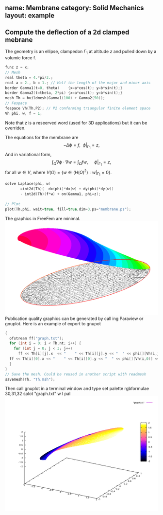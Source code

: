name: Membrane
category: Solid Mechanics
layout: example
---

## Compute the deflection of a 2d clamped mebrane
The geometry is an ellipse, clampedon ${\Gamma_1}$  at altitude $z$ and  pulled down by a volumic force f.
~~~c++
func z = x;
// Mesh
real theta = 4.*pi/3.;
real a = 2., b = 1.; // Half the length of the major and minor axis
border Gamma1(t=0, theta)    {x=a*cos(t); y=b*sin(t);}
border Gamma2(t=theta, 2*pi) {x=a*cos(t); y=b*sin(t);}
mesh Th = buildmesh(Gamma1(100) + Gamma2(50));
// Fespace
fespace Vh(Th,P2); // P2 conforming triangular finite element space
Vh phi, w, f = 1;
~~~
Note that $z$ is a reseerved word (used for 3D applications) but it can be overriden.  

The equations for the membrane are
$$
-\Delta \phi=f, ~~\phi|_{\Gamma_1}=z, 
$$
And in variational form, 
$$
  \int_{\Omega}\nabla \phi \cdot\nabla w = \int_\Omega f w,\quad  ~\phi|_{\Gamma_1}=z,
$$
for all $w\in V$, where $V(\Omega)=\{ w\in (H(\Omega)^2): w|_{\Gamma_1}=0\}$.
~~~c++
solve Laplace(phi, w)
       =int2d(Th)(  dx(phi)*dx(w) + dy(phi)*dy(w))
       - int2d(Th)(f*w) + on(Gamma1, phi=z);

// Plot
plot(Th,phi, wait=true, fill=true,dim=3,ps="membrane.ps"); 
~~~
The graphics in FreeFem are minimal.  
![](https://raw.githubusercontent.com/phtournier/ffmdtest/refs/heads/main/md/figures/membrane/solution.png)
Publication quality graphics can be generated by call ing Paraview or gnuplot.
Here is an example of export to gnupot
~~~c++
{
  ofstream ff("graph.txt");
  for (int i = 0; i < Th.nt; i++) {
    for (int j = 0; j < 3; j++)
      ff << Th[i][j].x  << "    " << Th[i][j].y << "  " << phi[][Vh(i,j)] << endl;
  ff << Th[i][0].x << "    " << Th[i][0].y << "  " << phi[][Vh(i,0)] << endl << endl << endl;
  }
}
// Save the mesh. Could be reused in another script with readmesh
savemesh(Th, "Th.msh");
~~~
Then call gnuplot in a terminal window and type
set palette rgbformulae 30,31,32
splot "graph.txt" w l pal
![](https://raw.githubusercontent.com/phtournier/ffmdtest/refs/heads/main/md/figures/membrane/gnuplot.png)